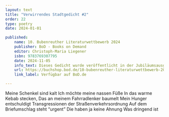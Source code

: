 ```yaml
---
layout: text
title: "Verwirrendes Stadtgedicht #2"
order: 22
type: poetry
date: 2024-01-01

published:
    name: 10. Bubenreuther Literaturwettbewerb 2024
    publisher: BoD - Books on Demand
    editor: Christoph-Maria Liegener
    isbn: 9783769307795
    date: 2024-11-05
    info_text: Dieses Gedicht wurde veröffentlicht in der Jubiläumsausgabe der Anthologie zum 10. Bubenreuther Literaturwettbewerb 2024
    url: https://buchshop.bod.de/10-bubenreuther-literaturwettbewerb-2024-christoph-maria-liegener-hrsg-9783769307795
    link_label: Verfügbar auf BoD.de

---
```


Meine Schenkel sind kalt
Ich möchte meine nassen Füße
In das warme Kebab stecken,
Das an meinem Fahrradlenker baumelt
Mein Hunger entschuldigt 
Transgressionen 
der Straßenverkehrsordnung
Auf dem Briefumschlag steht “urgent”
Die haben ja keine Ahnung
Was dringend ist
